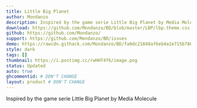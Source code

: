 ```yaml
---
title: Little Big Planet
author: Mondanzo
description: Inspired by the game serie Little Big Planet by Media Molecule
download: https://github.com/Mondanzo/BD/blob/master/LBP/lbp.theme.css
github: https://github.com/Mondanzo/
support: https://github.com/Mondanzo/BD/issues
demo: https://rawcdn.githack.com/Mondanzo/BD/fa0dc21849af6eb4a1e715b786ea6d50f05b1c84/LBP/lbp.theme.css
style: dark
tags: []
thumbnail: https://i.postimg.cc/rwHHT4f6/image.png
status: Updated
auto: true
ghcommentid: # DON'T CHANGE
layout: product # DON'T CHANGE
---
```

Inspired by the game serie Little Big Planet by Media Molecule
